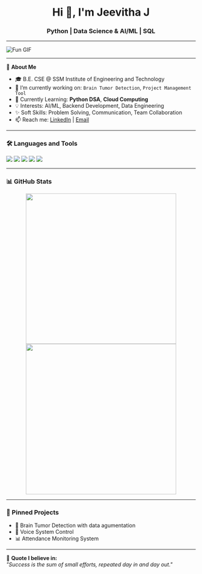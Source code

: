 <h1 align="center">Hi 👋, I'm Jeevitha J</h1>
<h3 align="center">Python | Data Science & AI/ML | SQL </h3>

---
![Fun GIF](https://camo.githubusercontent.com/c46023053827704d020ebafaa36de44fce750dc609e92e8e5b166ad46cd3a60b/68747470733a2f2f692e70696e696d672e636f6d2f6f726967696e616c732f66632f37312f36332f66633731363335633766316230396564333034313366353962623734393538322e676966)

---
🌟 **About Me**  
- 🎓 B.E. CSE @ SSM Institute of Engineering and Technology  
- 🔭 I’m currently working on: `Brain Tumor Detection`, `Project Management Tool`  
- 🌱 Currently Learning: **Python DSA**, **Cloud Computing** 
- 💡 Interests: AI/ML, Backend Development, Data Engineering  
- ✨ Soft Skills: Problem Solving, Communication, Team Collaboration  
- 📫 Reach me: [LinkedIn](https://www.linkedin.com/in/[your-link](https://www.linkedin.com/in/jeevitha-jeganathan)) | [Email](mailto:jeevithajeganathan03@gmail.com)

---

### 🛠️ Languages and Tools
<p>
  <img src="https://img.shields.io/badge/Python-3776AB?style=for-the-badge&logo=python&logoColor=white"/>
  <img src="https://img.shields.io/badge/MongoDB-4EA94B?style=for-the-badge&logo=mongodb&logoColor=white"/>
  <img src="https://img.shields.io/badge/SQL-005C84?style=for-the-badge&logo=sqlite&logoColor=white"/>
  <img src="https://img.shields.io/badge/PowerBI-F2C811?style=for-the-badge&logo=powerbi&logoColor=black"/>
  <img src="https://img.shields.io/badge/Excel-217346?style=for-the-badge&logo=microsoft-excel&logoColor=white"/>
</p>

---

### 📊 GitHub Stats
<p align="center">
  <img src="https://github-readme-stats.vercel.app/api?username=jeevitha302005&show_icons=true&theme=radical" width="400"/>
  <img src="https://github-readme-streak-stats.herokuapp.com/?user=jeevitha302005&theme=radical" width="400"/>
</p>

---

### 📌 Pinned Projects
- 🧠 Brain Tumor Detection with data agumentation
- 🧾 Voice System Control
- 📊 Attendance Monitoring System

---

💬 **Quote I believe in:**  
_"Success is the sum of small efforts, repeated day in and day out."_

